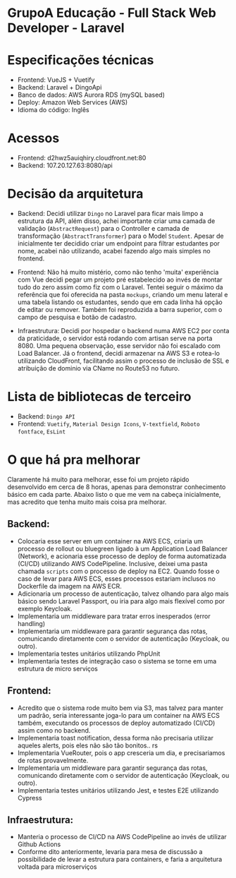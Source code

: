 GrupoA Educação - Full Stack Web Developer - Laravel
===================

# Especificações técnicas
- Frontend: VueJS + Vuetify
- Backend: Laravel + DingoApi
- Banco de dados: AWS Aurora RDS (mySQL based)
- Deploy: Amazon Web Services (AWS)
- Idioma do código: Inglês

# Acessos
- Frontend: d2hwz5auiqhiry.cloudfront.net:80
- Backend: 107.20.127.63:8080/api

# Decisão da arquitetura

- Backend: Decidi utilizar `Dingo` no Laravel para ficar mais limpo a estrutura da API, além disso, achei importante criar uma camada de validação (`AbstractRequest`) para o Controller e camada de transformação (`AbstractTransformer`) para o Model `Student`. Apesar de inicialmente ter decidido criar um endpoint para filtrar estudantes por nome, acabei não utilizando, acabei fazendo algo mais simples no frontend.

- Frontend: Não há muito mistério, como não tenho 'muita' experiência com Vue decidi pegar um projeto pré estabelecido ao invés de montar tudo do zero assim como fiz com o Laravel. Tentei seguir o máximo da referência que foi oferecida na pasta `mockups`, criando um menu lateral e uma tabela listando os estudantes, sendo que em cada linha há opção de editar ou remover. Também foi reproduzida a barra superior, com o campo de pesquisa e botão de cadastro.

- Infraestrutura: Decidi por hospedar o backend numa AWS EC2 por conta da praticidade, o servidor está rodando com artisan serve na porta 8080. Uma pequena observação, esse servidor não foi escalado com Load Balancer. Já o frontend, decidi armazenar na AWS S3 e rotea-lo utilizando CloudFront, facilitando assim o processo de inclusão de SSL e atribuição de dominio via CName no Route53 no futuro.

# Lista de bibliotecas de terceiro
- Backend: `Dingo API`
- Frontend: `Vuetify`, `Material Design Icons`, `V-textfield`, `Roboto fontface`, `EsLint`

# O que há pra melhorar
Claramente há muito para melhorar, esse foi um projeto rápido desenvolvido em cerca de 8 horas, apenas para demonstrar conhecimento básico em cada parte. Abaixo listo o que me vem na cabeça inicialmente, mas acredito que tenha muito mais coisa pra melhorar.

## Backend:
- Colocaria esse server em um container na AWS ECS, criaria um processo de rollout ou bluegreen ligado à um Application Load Balancer (Network), e acionaria esse processo de deploy de forma automatizada (CI/CD) utilizando AWS CodePipeline. Inclusive, deixei uma pasta chamada `scripts` com o processo de deploy na EC2. Quando fosse o caso de levar para AWS ECS, esses processos estariam inclusos no Dockerfile da imagem na AWS ECR.
- Adicionaria um processo de autenticação, talvez olhando para algo mais básico sendo Laravel Passport, ou iria para algo mais flexível como por exemplo Keycloak.
- Implementaria um middleware para tratar erros inesperados (error handling)
- Implementaria um middleware para garantir segurança das rotas, comunicando diretamente com o servidor de autenticação (Keycloak, ou outro).
- Implementaria testes unitários utilizando PhpUnit
- Implementaria testes de integração caso o sistema se torne em uma estrutura de micro serviços

## Frontend:
- Acredito que o sistema rode muito bem via S3, mas talvez para manter um padrão, seria interessante joga-lo para um container na AWS ECS também, executando os processos de deploy automatizado (CI/CD) assim como no backend.
- Implementaria toast notification, dessa forma não precisaria utilizar aqueles alerts, pois eles não são tão bonitos.. rs
- Implementaria VueRouter, pois o app cresceria um dia, e precisariamos de rotas provavelmente.
- Implementaria um middleware para garantir segurança das rotas, comunicando diretamente com o servidor de autenticação (Keycloak, ou outro).
- Implementaria testes unitários utilizando Jest, e testes E2E utilizando Cypress

## Infraestrutura:
- Manteria o processo de CI/CD na AWS CodePipeline ao invés de utilizar Github Actions
- Conforme dito anteriormente, levaria para mesa de discussão a possibilidade de levar a estrutura para containers, e faria a arquitetura voltada para microserviços
